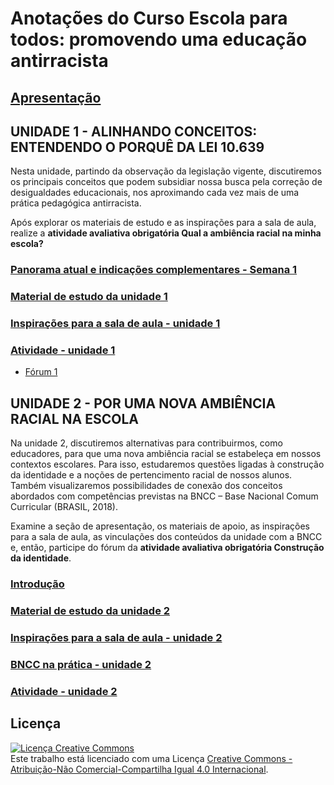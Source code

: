 # Anotações do Curso Escola para todos: promovendo uma educação antirracista

## [Apresentação](https://github.com/pamellabiotec/EPT/blob/master/Apresentacao.md)

## UNIDADE 1 - ALINHANDO CONCEITOS: ENTENDENDO O PORQUÊ DA LEI 10.639
Nesta unidade, partindo da observação da legislação vigente, discutiremos os principais conceitos que podem subsidiar nossa busca pela correção de desigualdades educacionais, nos aproximando cada vez mais de uma prática pedagógica antirracista.

Após explorar os materiais de estudo e as inspirações para a sala de aula, realize a **atividade avaliativa obrigatória Qual a ambiência racial na minha escola?**

### [Panorama atual e indicações complementares - Semana 1](https://github.com/pamellabiotec/EPT/blob/master/Panorama_1.md)
### [Material de estudo da unidade 1](https://github.com/pamellabiotec/EPT/blob/master/unidade_1.md)
### [Inspirações para a sala de aula - unidade 1](https://github.com/pamellabiotec/EPT/blob/master/inspiracoes_1.md)
### [Atividade - unidade 1](https://github.com/pamellabiotec/EPT/blob/master/atividade_1.md)
* [Fórum 1](https://github.com/pamellabiotec/EPT/blob/master/Forum_1.odt)

## UNIDADE 2 - POR UMA NOVA AMBIÊNCIA RACIAL NA ESCOLA
Na unidade 2, discutiremos alternativas para contribuirmos, como educadores, para que uma nova ambiência racial se estabeleça em nossos contextos escolares. Para isso, estudaremos questões ligadas à construção da identidade e a noções de pertencimento racial de nossos alunos. Também visualizaremos possibilidades de conexão dos conceitos abordados com competências previstas na BNCC – Base Nacional Comum Curricular (BRASIL, 2018).

Examine a seção de apresentação, os materiais de apoio, as inspirações para a sala de aula, as vinculações dos conteúdos da unidade com a BNCC e, então, participe do fórum da **atividade avaliativa obrigatória Construção da identidade**.

### [Introdução](https://github.com/pamellabiotec/EPT/blob/master/Introducao.md)
### [Material de estudo da unidade 2](https://github.com/pamellabiotec/EPT/blob/master/unidade_2.md)
### [Inspirações para a sala de aula - unidade 2](https://github.com/pamellabiotec/EPT/blob/master/inspiracoes_2.md)
### [BNCC na prática - unidade 2](https://github.com/pamellabiotec/EPT/blob/master/BNCC_2.md)
### [Atividade - unidade 2](https://github.com/pamellabiotec/EPT/blob/master/atividade_2.md)

## Licença

<a rel="license" href="http://creativecommons.org/licenses/by-nc-sa/4.0/"><img alt="Licença Creative Commons" style="border-width:0" src="https://i.creativecommons.org/l/by-nc-sa/4.0/88x31.png" /></a><br />Este trabalho está licenciado com uma Licença <a rel="license" href="http://creativecommons.org/licenses/by-nc-sa/4.0/">Creative Commons - Atribuição-Não Comercial-Compartilha Igual 4.0 Internacional</a>.